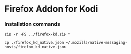 # Firefox Addon for Kodi


### Installation commands

`zip -r -FS ../firefox-kd.zip *`

`cp ./firefox_kd_native.json ~/.mozilla/native-messaging-hosts/firefox_kd_native.json`
